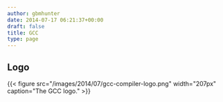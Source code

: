 ```yaml
---
author: gbmhunter
date: 2014-07-17 06:21:37+00:00
draft: false
title: GCC
type: page
---
```


## Logo

{{< figure src="/images/2014/07/gcc-compiler-logo.png" width="207px" caption="The GCC logo."  >}}
